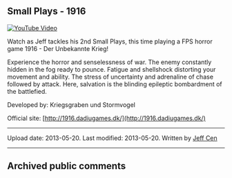 ## Small Plays - 1916

[![YouTube Video](https://img.youtube.com/vi/rKVTMQK7xfM/0.jpg)](https://www.youtube.com/watch?v=rKVTMQK7xfM)

Watch as Jeff tackles his 2nd Small Plays, this time playing a FPS horror game 1916 - Der Unbekannte Krieg!

Experience the horror and senselessness of war. The enemy constantly hidden in the fog ready to pounce. Fatigue and shellshock distorting your movement and ability. The stress of uncertainty and adrenaline of chase followed by attack. Here, salvation is the blinding epileptic bombardment of the battlefied.

Developed by: Kriegsgraben und Stormvogel

Official site: [http://1916.dadiugames.dk/](http://1916.dadiugames.dk/)

---

Upload date: 2013-05-20. Last modified: 2013-05-20. Written by [Jeff Cen](https://twitter.com/ThatJCatt)

---

## Archived public comments
